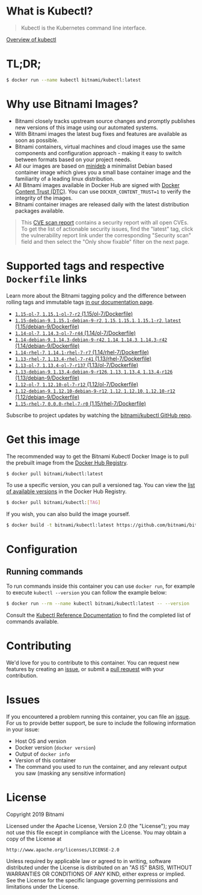 
# What is Kubectl?

> Kubectl is the Kubernetes command line interface.

[Overview of kubectl](https://kubernetes.io/docs/reference/kubectl/overview/)

# TL;DR;

```bash
$ docker run --name kubectl bitnami/kubectl:latest
```

# Why use Bitnami Images?

* Bitnami closely tracks upstream source changes and promptly publishes new versions of this image using our automated systems.
* With Bitnami images the latest bug fixes and features are available as soon as possible.
* Bitnami containers, virtual machines and cloud images use the same components and configuration approach - making it easy to switch between formats based on your project needs.
* All our images are based on [minideb](https://github.com/bitnami/minideb) a minimalist Debian based container image which gives you a small base container image and the familiarity of a leading linux distribution.
* All Bitnami images available in Docker Hub are signed with [Docker Content Trust (DTC)](https://docs.docker.com/engine/security/trust/content_trust/). You can use `DOCKER_CONTENT_TRUST=1` to verify the integrity of the images.
* Bitnami container images are released daily with the latest distribution packages available.


> This [CVE scan report](https://quay.io/repository/bitnami/kubectl?tab=tags) contains a security report with all open CVEs. To get the list of actionable security issues, find the "latest" tag, click the vulnerability report link under the corresponding "Security scan" field and then select the "Only show fixable" filter on the next page.

# Supported tags and respective `Dockerfile` links

Learn more about the Bitnami tagging policy and the difference between rolling tags and immutable tags [in our documentation page](https://docs.bitnami.com/containers/how-to/understand-rolling-tags-containers/).


* [`1.15-ol-7`, `1.15.1-ol-7-r2` (1.15/ol-7/Dockerfile)](https://github.com/bitnami/bitnami-docker-kubectl/blob/1.15.1-ol-7-r2/1.15/ol-7/Dockerfile)
* [`1.15-debian-9`, `1.15.1-debian-9-r2`, `1.15`, `1.15.1`, `1.15.1-r2`, `latest` (1.15/debian-9/Dockerfile)](https://github.com/bitnami/bitnami-docker-kubectl/blob/1.15.1-debian-9-r2/1.15/debian-9/Dockerfile)
* [`1.14-ol-7`, `1.14.3-ol-7-r44` (1.14/ol-7/Dockerfile)](https://github.com/bitnami/bitnami-docker-kubectl/blob/1.14.3-ol-7-r44/1.14/ol-7/Dockerfile)
* [`1.14-debian-9`, `1.14.3-debian-9-r42`, `1.14`, `1.14.3`, `1.14.3-r42` (1.14/debian-9/Dockerfile)](https://github.com/bitnami/bitnami-docker-kubectl/blob/1.14.3-debian-9-r42/1.14/debian-9/Dockerfile)
* [`1.14-rhel-7`, `1.14.1-rhel-7-r7` (1.14/rhel-7/Dockerfile)](https://github.com/bitnami/bitnami-docker-kubectl/blob/1.14.1-rhel-7-r7/1.14/rhel-7/Dockerfile)
* [`1.13-rhel-7`, `1.13.4-rhel-7-r41` (1.13/rhel-7/Dockerfile)](https://github.com/bitnami/bitnami-docker-kubectl/blob/1.13.4-rhel-7-r41/1.13/rhel-7/Dockerfile)
* [`1.13-ol-7`, `1.13.4-ol-7-r137` (1.13/ol-7/Dockerfile)](https://github.com/bitnami/bitnami-docker-kubectl/blob/1.13.4-ol-7-r137/1.13/ol-7/Dockerfile)
* [`1.13-debian-9`, `1.13.4-debian-9-r126`, `1.13`, `1.13.4`, `1.13.4-r126` (1.13/debian-9/Dockerfile)](https://github.com/bitnami/bitnami-docker-kubectl/blob/1.13.4-debian-9-r126/1.13/debian-9/Dockerfile)
* [`1.12-ol-7`, `1.12.10-ol-7-r12` (1.12/ol-7/Dockerfile)](https://github.com/bitnami/bitnami-docker-kubectl/blob/1.12.10-ol-7-r12/1.12/ol-7/Dockerfile)
* [`1.12-debian-9`, `1.12.10-debian-9-r12`, `1.12`, `1.12.10`, `1.12.10-r12` (1.12/debian-9/Dockerfile)](https://github.com/bitnami/bitnami-docker-kubectl/blob/1.12.10-debian-9-r12/1.12/debian-9/Dockerfile)
* [`1.15-rhel-7`, `0.0.0-rhel-7-r0` (1.15/rhel-7/Dockerfile)](https://github.com/bitnami/bitnami-docker-kubectl/blob/0.0.0-rhel-7-r0/1.15/rhel-7/Dockerfile)

Subscribe to project updates by watching the [bitnami/kubectl GitHub repo](https://github.com/bitnami/bitnami-docker-kubectl).

# Get this image

The recommended way to get the Bitnami Kubectl Docker Image is to pull the prebuilt image from the [Docker Hub Registry](https://hub.docker.com/r/bitnami/kubectl).

```bash
$ docker pull bitnami/kubectl:latest
```

To use a specific version, you can pull a versioned tag. You can view the [list of available versions](https://hub.docker.com/r/bitnami/kubectl/tags/) in the Docker Hub Registry.

```bash
$ docker pull bitnami/kubectl:[TAG]
```

If you wish, you can also build the image yourself.

```bash
$ docker build -t bitnami/kubectl:latest https://github.com/bitnami/bitnami-docker-kubectl.git
```

# Configuration

## Running commands

To run commands inside this container you can use `docker run`, for example to execute `kubectl --version` you can follow the example below:

```bash
$ docker run --rm --name kubectl bitnami/kubectl:latest -- --version
```

Consult the [Kubectl Reference Documentation](https://kubernetes.io/docs/reference/generated/kubectl/kubectl-commands) to find the completed list of commands available.

# Contributing

We'd love for you to contribute to this container. You can request new features by creating an [issue](https://github.com/bitnami/bitnami-docker-kubectl/issues), or submit a [pull request](https://github.com/bitnami/bitnami-docker-kubectl/pulls) with your contribution.

# Issues

If you encountered a problem running this container, you can file an [issue](https://github.com/bitnami/bitnami-docker-kubectl/issues). For us to provide better support, be sure to include the following information in your issue:

- Host OS and version
- Docker version (`docker version`)
- Output of `docker info`
- Version of this container
- The command you used to run the container, and any relevant output you saw (masking any sensitive information)

# License

Copyright 2019 Bitnami

Licensed under the Apache License, Version 2.0 (the "License");
you may not use this file except in compliance with the License.
You may obtain a copy of the License at

    http://www.apache.org/licenses/LICENSE-2.0

Unless required by applicable law or agreed to in writing, software
distributed under the License is distributed on an "AS IS" BASIS,
WITHOUT WARRANTIES OR CONDITIONS OF ANY KIND, either express or implied.
See the License for the specific language governing permissions and
limitations under the License.
